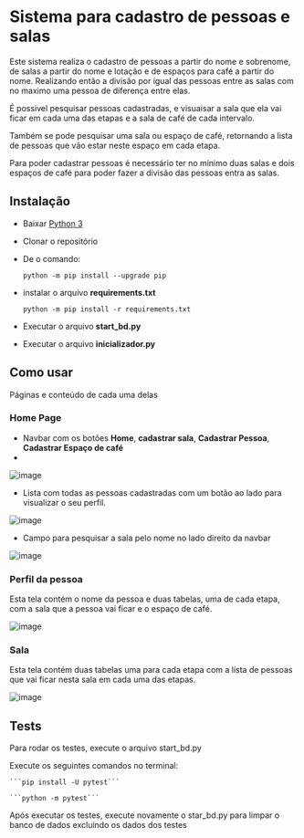 # Sistema para cadastro de pessoas e salas

Este sistema realiza o cadastro de pessoas a partir do nome e sobrenome,
de salas a partir do nome e lotação e de espaços para café a partir do 
nome. Realizando então a divisão por igual das pessoas entre as salas 
com no maximo uma pessoa de diferença entre elas.

É possivel pesquisar pessoas cadastradas, e visuaisar a sala que ela vai
ficar em cada uma das etapas e a sala de café de cada intervalo.

Também se pode pesquisar uma sala ou espaço de café, retornando a lista
de pessoas que vão estar neste espaço em cada etapa.

Para poder cadastrar pessoas é necessário ter no mínimo duas salas e dois
espaços de café para poder fazer a divisão das pessoas entra as salas.

## Instalação

- Baixar [Python 3](https://www.python.org/downloads/)
- Clonar o repositório
- De o comando:

    ```python -m pip install --upgrade pip```
- instalar o arquivo **requirements.txt**

    ```python -m pip install -r requirements.txt```
- Executar o arquivo **start_bd.py**
- Executar o arquivo **inicializador.py**

## Como usar

Páginas e conteúdo de cada uma delas

### Home Page

- Navbar com os botões **Home**, **cadastrar sala**, **Cadastrar Pessoa**, **Cadastrar Espaço de café**
- 
![image](https://user-images.githubusercontent.com/54282964/109391273-f86a4700-78f4-11eb-9e52-d610174c41f7.png)

- Lista com todas as pessoas cadastradas com um botão ao lado para visualizar
o seu perfil.

![image](https://user-images.githubusercontent.com/54282964/109391445-df15ca80-78f5-11eb-9dcf-576f1e33cc06.png)

- Campo para pesquisar a sala pelo nome no lado direito da navbar

![image](https://user-images.githubusercontent.com/54282964/109391474-11272c80-78f6-11eb-9fef-60207e67ff24.png)

### Perfil da pessoa

Esta tela contém o nome da pessoa e duas tabelas, uma de cada etapa,
com a sala que a pessoa vai ficar e o espaço de café.

![image](https://user-images.githubusercontent.com/54282964/109391530-4fbce700-78f6-11eb-8781-8913bb23cc40.png)

### Sala

Esta tela contém duas tabelas uma para cada etapa com a lista de pessoas
que vai ficar nesta sala em cada uma das etapas.

![image](https://user-images.githubusercontent.com/54282964/109391551-6ebb7900-78f6-11eb-8498-45484d49f707.png)

## Tests

Para rodar os testes, execute o arquivo start_bd.py

Execute os seguintes comandos no terminal:
   
    ```pip install -U pytest```

    ```python -m pytest```
    
Após executar os testes, execute novamente o star_bd.py para limpar o 
banco de dados excluindo os dados dos testes
